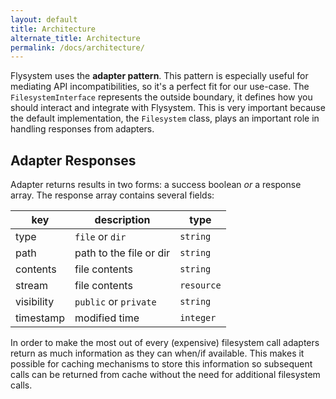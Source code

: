 ```yaml
---
layout: default
title: Architecture
alternate_title: Architecture
permalink: /docs/architecture/
---
```


Flysystem uses the  **adapter pattern**. This pattern is especially
useful for mediating API incompatibilities, so it's a perfect fit
for our use-case. The `FilesystemInterface` represents the outside
boundary, it defines how you should interact and integrate with
Flysystem. This is very important because the default implementation,
the `Filesystem` class, plays an important role in handling responses
from adapters.

## Adapter Responses

Adapter returns results in two forms: a success boolean _or_ a response
array. The response array contains several fields:

key         | description              | type
----------- | ------------------------ | -----------
type        | `file` or `dir`          | `string`
path        | path to the file or dir  | `string`
contents    | file contents            | `string`
stream      | file contents            | `resource`
visibility  | `public` or `private`    | `string`
timestamp   | modified time            | `integer`

In order to make the most out of every (expensive) filesystem call adapters
return as much information as they can when/if available. This makes it possible
for caching mechanisms to store this information so subsequent calls can be
returned from cache without the need for additional filesystem calls.

